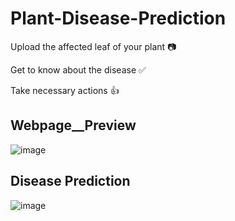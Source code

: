 # Plant-Disease-Prediction

Upload the affected leaf of your plant 📷

Get to know about the disease ✅

Take necessary actions 👍

## Webpage__Preview

![image](https://user-images.githubusercontent.com/96369223/207110121-6b0dc821-ebf7-4be2-be8a-df19aae79296.png)

## Disease Prediction

![image](https://user-images.githubusercontent.com/96369223/207110333-46cdf258-7ee8-4ccb-902a-63891785b42e.png)
